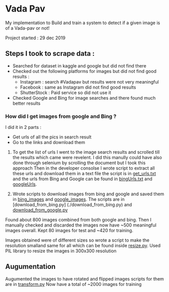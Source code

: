 # Vada Pav 
My implementation to Build and train a system to detect if a given image is of a Vada-pav or not!

Project started : 29 dec 2019

## Steps I took to scrape data :
- Searched for dataset in kaggle and google but did not find there  
- Checked out the following platforms for images but did not find good results :
  - Instagram : search #Vadapav but results were not very meaningful
  - Facebook : same as Instagram did not find good results
  - ShutterStock : Paid service so did not use it
-  Checked Google and Bing for image searches and there found much better results

### How did I get images from google and Bing ? 
I did it in 2 parts :
 - Get urls of all the pics in search result 
 - Go to the links and download them 
 
 1) To get the list of urls I went to the image search results and scrolled till the results which came were revelent.
 I did this manully could have also done through selenium by scrolling the document but I took this approach
 Then in the developer consolse I wrote script to extract all these urls and download them in a text file 
 the script is in [get_urls.txt](./get_urls.txt) and the urls from Bing and Google can be found in 
 [bingUrls.txt](./bingUrls.txt) and [googleUrls](./googleUrls).
 
 2) Wrote scripts to download images from bing and google and saved them in 
 [bing_images](./bing_images) and [google_images](./google_images). The scripts are in [download_from_bing.py]
 (./download_from_bing.py) and [download_from_google.py](./download_from_google.py)

Found about 800 images combined from both google and bing. Then I manually checked and discarded the images 
now have ~500 meaningful images overall. Kept 80 images for test and ~420 for training.

Images obtained were of different sizes so wrote a script to make the resolution smalland same for all 
which can be found inside [resize.py](./resize.py). Used PIL library to resize the images in 300x300 resolution

## Augumentation 


Augumented the images to have rotated and flipped images scripts for them are in [transform.py](./transform.py)
Now have a total of ~2000 images for training
